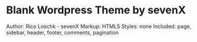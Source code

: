 # Blank Wordpress Theme by sevenX

Author: Rico Loschk - sevenX
Markup: HTML5
Styles: none
Included: page, sidebar, header, footer, comments, pagination
